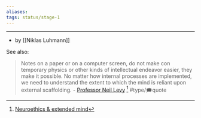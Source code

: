 ```yaml
---
aliases:
tags: status/stage-1 
---
```

---
- by [[Niklas Luhmann]]

See also:
> Notes on a paper or on a computer screen, do not make con
temporary physics or other kinds of intellectual endeavor easier, they make it possible.
> No matter how internal processes are implemented, we need to understand the extent to which the mind is reliant upon external scaffolding.
> \- [Professor Neil Levy](https://philpeople.org/profiles/neil-levy) [^1]
> #type/🗯quote


[^1]:  [Neuroethics & extended mind](https://philpapers.org/rec/LEVNAT)

